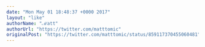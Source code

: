 ```yaml
---
date: "Mon May 01 18:48:37 +0000 2017"
layout: "like"
authorName: "ℳatt"
authorUrl: "https://twitter.com/matttomic"
originalPost: "https://twitter.com/matttomic/status/859117370455060481"
---
```

